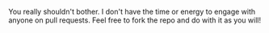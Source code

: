 You really shouldn't bother. I don't have the time or energy to engage with anyone on pull requests.
Feel free to fork the repo and do with it as you will!
